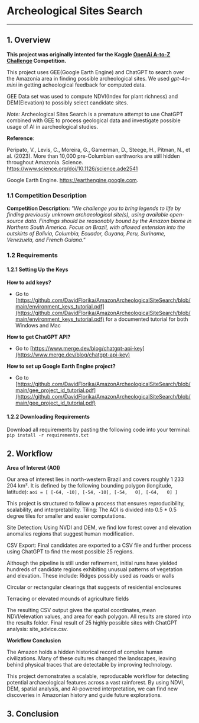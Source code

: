 # Archeological Sites Search

---

## 1. Overview

**This project was originally intented for the Kaggle [OpenAi A-to-Z Challenge](https://www.kaggle.com/competitions/openai-to-z-challenge) Competition.**

This project uses GEE(Google Earth Engine) and ChatGPT to search over the Amazonia area in finding possible archeological sites. We used *gpt-4o-mini* in getting acheological feedback for computed data.

GEE Data set was used to compute NDVI(Index for plant richness) and DEM(Elevation) to possibly select candidate sites.

*Note:* Archeological Sites Search is a premature attempt to use ChatGPT combined with GEE to process geological data and investigate possible usage of AI in aarcheological studies.


**Reference**:

Peripato, V., Levis, C., Moreira, G., Gamerman, D., Steege, H., Pitman, N., et al. (2023). More than 10,000 pre-Columbian earthworks are still hidden throughout Amazonia. Science. https://www.science.org/doi/10.1126/science.ade2541

Google Earth Engine. https://earthengine.google.com.

### 1.1 Competition Description

**Competition Description:**
_"We challenge you to bring legends to life by finding previously unknown archaeological site(s), using available open-source data. Findings should be reasonably bound by the Amazon biome in Northern South America. Focus on Brazil, with allowed extension into the outskirts of Bolivia, Columbia, Ecuador, Guyana, Peru, Suriname, Venezuela, and French Guiana."_

### 1.2 Requirements

#### 1.2.1 Setting Up the Keys

**How to add keys?**

- Go to [https://github.com/DavidFlorika/AmazonArcheologicalSiteSearch/blob/main/environment_keys_tutorial.pdf](https://github.com/DavidFlorika/AmazonArcheologicalSiteSearch/blob/main/environment_keys_tutorial.pdf) for a documented tutorial for both Windows and Mac

**How to get ChatGPT API?**

- Go to [https://www.merge.dev/blog/chatgpt-api-key](https://www.merge.dev/blog/chatgpt-api-key)

**How to set up Google Earth Engine project?**

- Go to [https://github.com/DavidFlorika/AmazonArcheologicalSiteSearch/blob/main/gee_project_id_tutorial.pdf](https://github.com/DavidFlorika/AmazonArcheologicalSiteSearch/blob/main/gee_project_id_tutorial.pdf)

#### 1.2.2 Downloading Requirements

Download all requirements by pasting the following code into your terminal:
`pip install -r requirements.txt`

## 2. Workflow

**Area of Interest (AOI)**

Our area of interest lies in north-western Brazil and covers roughly 1 233 204 km². It is defined by the following bounding polygon (longitude, latitude):
`
aoi = [
        [-64, -10],
        [-54, -10],
        [-54,   0],
        [-64,   0]
    ]
`

This project is structured to follow a process that ensures reproducibility, scalability, and interpretability. Tiling: The AOI is divided into 0.5 * 0.5 degree tiles for smaller and easier computations.

Site Detection: Using NVDI and DEM, we find low forest cover and elevation anomalies regions that suggest human modification.

CSV Export: Final candidates are exported to a CSV file and further process using ChatGPT to find the most possible 25 regions.

Although the pipeline is still under refinement, initial runs have yielded hundreds of candidate regions exhibiting unusual patterns of vegetation and elevation. These include: Ridges possibly used as roads or walls

Circular or rectangular clearings that suggests of residential enclosures

Terracing or elevated mounds of agriculture fields

The resulting CSV output gives the spatial coordinates, mean NDVI/elevation values, and area for each polygon. All results are stored into the results folder. Final result of 25 highly possible sites with ChatGPT analysis: site_advice.csv.

**Workflow Conclusion**

The Amazon holds a hidden historical record of complex human civilizations. Many of these cultures changed the landscapes, leaving behind physical traces that are detectable by improving technology.

This project demonstrates a scalable, reproducable workflow for detecting potential archaeological features across a vast rainforest. By using NDVI, DEM, spatial analysis, and AI-powered interpretation, we can find new discoveries in Amazonian history and guide future explorations.

## 3. Conclusion





